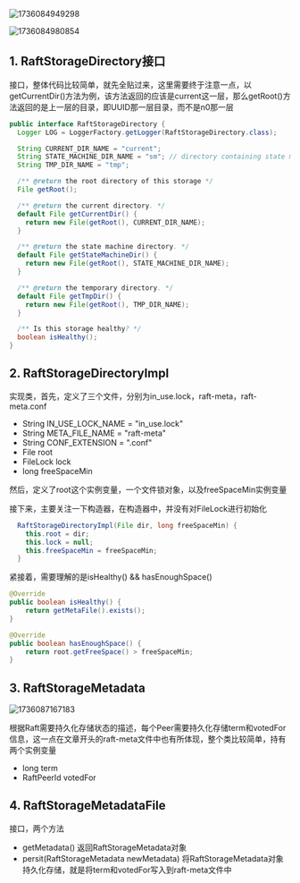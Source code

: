 ![1736084949298](C:\Users\v587\AppData\Roaming\Typora\typora-user-images\1736084949298.png)

![1736084980854](C:\Users\v587\AppData\Roaming\Typora\typora-user-images\1736084980854.png)

## 1. RaftStorageDirectory接口

接口，整体代码比较简单，就先全贴过来，这里需要终于注意一点，以getCurrentDir()方法为例，该方法返回的应该是current这一层，那么getRoot()方法返回的是上一层的目录，即UUID那一层目录，而不是n0那一层

```java
public interface RaftStorageDirectory {
  Logger LOG = LoggerFactory.getLogger(RaftStorageDirectory.class);

  String CURRENT_DIR_NAME = "current";
  String STATE_MACHINE_DIR_NAME = "sm"; // directory containing state machine snapshots
  String TMP_DIR_NAME = "tmp";

  /** @return the root directory of this storage */
  File getRoot();

  /** @return the current directory. */
  default File getCurrentDir() {
    return new File(getRoot(), CURRENT_DIR_NAME);
  }

  /** @return the state machine directory. */
  default File getStateMachineDir() {
    return new File(getRoot(), STATE_MACHINE_DIR_NAME);
  }

  /** @return the temporary directory. */
  default File getTmpDir() {
    return new File(getRoot(), TMP_DIR_NAME);
  }

  /** Is this storage healthy? */
  boolean isHealthy();
}
```

## 2. RaftStorageDirectoryImpl

实现类，首先，定义了三个文件，分别为in_use.lock，raft-meta，raft-meta.conf

* String IN_USE_LOCK_NAME = "in_use.lock"
* String META_FILE_NAME = "raft-meta"
* String CONF_EXTENSION = ".conf"
* File root
* FileLock lock
* long freeSpaceMin

然后，定义了root这个实例变量，一个文件锁对象，以及freeSpaceMin实例变量

接下来，主要关注一下构造器，在构造器中，并没有对FileLock进行初始化

```java
  RaftStorageDirectoryImpl(File dir, long freeSpaceMin) {
    this.root = dir;
    this.lock = null;
    this.freeSpaceMin = freeSpaceMin;
  }
```

紧接着，需要理解的是isHealthy() && hasEnoughSpace()

```java
@Override
public boolean isHealthy() {
    return getMetaFile().exists();
}

@Override
public boolean hasEnoughSpace() {
    return root.getFreeSpace() > freeSpaceMin;
}
```

## 3. RaftStorageMetadata

![1736087167183](C:\Users\v587\AppData\Roaming\Typora\typora-user-images\1736087167183.png)

根据Raft需要持久化存储状态的描述，每个Peer需要持久化存储term和votedFor信息，这一点在文章开头的raft-meta文件中也有所体现，整个类比较简单，持有两个实例变量

* long term
* RaftPeerId votedFor

## 4. RaftStorageMetadataFile

接口，两个方法

* getMetadata() 返回RaftStorageMetadata对象
* persit(RaftStorageMetadata newMetadata) 将RaftStorageMetadata对象持久化存储，就是将term和votedFor写入到raft-meta文件中